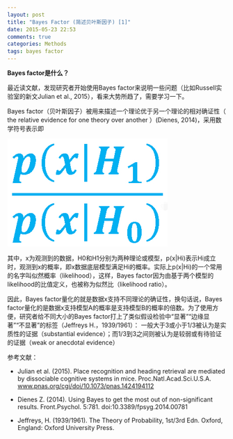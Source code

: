 ```yaml
---
layout: post
title: "Bayes Factor (简述贝叶斯因子) [1]"
date: 2015-05-23 22:53
comments: true
categories: Methods
tags: bayes factor
---
```

**Bayes factor是什么？**

最近读文献，发现研究者开始使用Bayes factor来说明一些问题（比如Russell实验室的新文Julian et al., 2015），看来大势所趋了，需要学习一下。

Bayes factor（贝叶斯因子）被用来描述一个理论优于另一个理论的相对确证性（ the relative evidence for one theory over another ）(Dienes, 2014)，采用数学符号表示即

![](/images/post_images/bayes_2.jpg)

其中，x为观测到的数据，H0和H1分别为两种理论或模型，p(x|Hi)表示Hi成立时，观测到x的概率，即x数据底层模型满足Hi的概率。实际上p(x|Hi)的一个常用的名字叫似然概率（likelihood），这样，Bayes factor因为由基于两个模型的likelihood的比值定义，也被称为似然比（likelihood ratio）。

因此，Bayes factor量化的就是数据x支持不同理论的确证性，换句话说，Bayes factor量化的是数据x支持模型A的概率是支持模型B的概率的倍数。为了使用方便，研究者给不同大小的Bayes factor打上了类似假设检验中“显著”“边缘显著”“不显著”的标签（Jeffreys H.，1939/1961）： 一般大于3或小于1/3被认为是实质性的证据（substantial evidence）；而1/3到3之间则被认为是较弱或有待验证的证据（weak or anecdotal evidence） 

参考文献：

- Julian et al. (2015). Place recognition and heading retrieval are mediated by dissociable cognitive systems in mice. Proc.Natl.Acad.Sci.U.S.A. www.pnas.org/cgi/doi/10.1073/pnas.1424194112

- Dienes Z. (2014). Using Bayes to get the most out of non-significant results. Front.Psychol. 5:781. doi:10.3389/fpsyg.2014.00781

- Jeffreys, H. (1939/1961). The Theory of Probability, 1st/3rd Edn. Oxford, England: Oxford University Press.

<!--more-->
